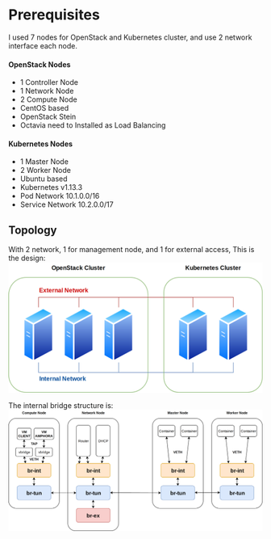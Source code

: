 # Prerequisites
I used 7 nodes for OpenStack and Kubernetes cluster, and use 2 network interface each node.

#### OpenStack Nodes
- 1 Controller Node
- 1 Network Node
- 2 Compute Node
- CentOS based
- OpenStack Stein
- Octavia need to Installed as Load Balancing

#### Kubernetes Nodes
- 1 Master Node
- 2 Worker Node
- Ubuntu based
- Kubernetes v1.13.3
- Pod Network 10.1.0.0/16
- Service Network 10.2.0.0/17

## Topology
With 2 network, 1 for management node, and 1 for external access, This is the design:
![network-topology](/assets/kuryr-kubernetes-topology-1.png)

The internal bridge structure is:
![network-topology](/assets/internal-diagram-bridge-kuryr-kubernetes.png)

